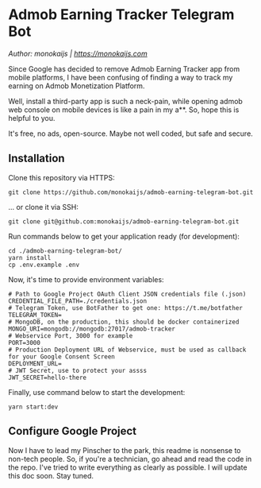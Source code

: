 # Admob Earning Tracker Telegram Bot
*Author: monokaijs | https://monokaijs.com*

Since Google has decided to remove Admob Earning Tracker app from mobile platforms, I have been confusing of finding a way to track my earning on Admob Monetization Platform.

Well, install a third-party app is such a neck-pain, while opening admob web console on mobile devices is like a pain in my a**. So, hope this is helpful to you.

It's free, no ads, open-source. Maybe not well coded, but safe and secure.

## Installation
Clone this repository via HTTPS:
```shell
git clone https://github.com/monokaijs/admob-earning-telegram-bot.git
```
... or clone it via SSH:
```shell
git clone git@github.com:monokaijs/admob-earning-telegram-bot.git
```

Run commands below to get your application ready (for development):
```shell
cd ./admob-earning-telegram-bot/
yarn install
cp .env.example .env
```

Now, it's time to provide environment variables:
```env
# Path to Google Project OAuth Client JSON credentials file (.json)
CREDENTIAL_FILE_PATH=./credentials.json
# Telegram Token, use BotFather to get one: https://t.me/botfather
TELEGRAM_TOKEN=
# MongoDB, on the production, this should be docker containerized
MONGO_URI=mongodb://mongodb:27017/admob-tracker
# Webservice Port, 3000 for example
PORT=3000
# Production Deployment URL of Webservice, must be used as callback for your Google Consent Screen
DEPLOYMENT_URL=
# JWT Secret, use to protect your assss
JWT_SECRET=hello-there
```

Finally, use command below to start the development:
```shell
yarn start:dev
```

## Configure Google Project
Now I have to lead my Pinscher to the park, this readme is nonsense to non-tech people. So, if you're a technician, go ahead and read the code in the repo. I've tried to write everything as clearly as possible.
I will update this doc soon. Stay tuned.
